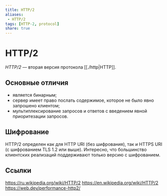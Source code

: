 ```yaml
---
title: HTTP/2
aliases:
 - HTTP/2
tags: [HTTP-2, protocol]
share: true
---
```

# HTTP/2
*HTTP/2* — вторая версия протокола [[./http|HTTP]].
## Основные отличия
- является бинарным;
- сервер имеет право послать содержимое, которое не было явно запрошено клиентом;
- мультиплексирование запросов и ответов с введением явной приоритезации запросов.

## Шифрование
HTTP/2 определен как для HTTP URI (без шифрования), так и HTTPS URI (с шифрованием TLS 1.2 или выше). Интересно, что большинство клиентских реализаций поддерживают только версию с шифрованием.
## Ссылки
https://ru.wikipedia.org/wiki/HTTP/2
https://en.wikipedia.org/wiki/HTTP/2
https://web.dev/performance-http2/

